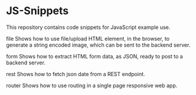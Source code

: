 # JS-Snippets
This repository contains code snippets for JavaScript example use.

file
Shows how to use file/upload HTML element, in the browser, to generate a string encoded image, which can be sent to the backend server.

form
Shows how to extract HTML form data, as JSON, ready to post to a backend server.

rest
Shows how to fetch json date from a REST endpoint.

router
Shows how to use routing in a single page responsive web app.

